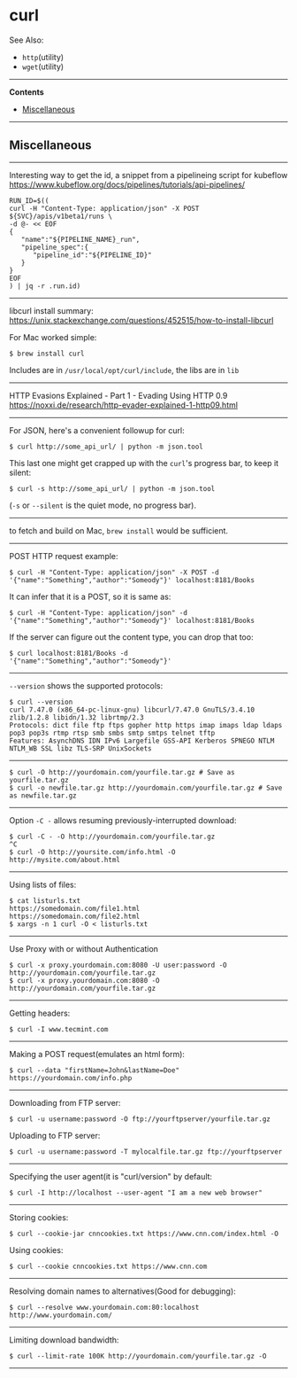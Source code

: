 # curl

See Also:

  - `http`(utility)
  - `wget`(utility)

---

**Contents**

- [Miscellaneous](Curl.md#miscellaneous)

---

## Miscellaneous

---

Interesting way to get the id, a snippet from a pipelineing script for kubeflow
https://www.kubeflow.org/docs/pipelines/tutorials/api-pipelines/

    RUN_ID=$((
    curl -H "Content-Type: application/json" -X POST ${SVC}/apis/v1beta1/runs \
    -d @- << EOF
    {
       "name":"${PIPELINE_NAME}_run",
       "pipeline_spec":{
          "pipeline_id":"${PIPELINE_ID}"
       }
    }
    EOF
    ) | jq -r .run.id)
    


---

libcurl install summary:
https://unix.stackexchange.com/questions/452515/how-to-install-libcurl

For Mac worked simple:

    $ brew install curl

Includes are in `/usr/local/opt/curl/include`, the libs are in `lib`

---

HTTP Evasions Explained - Part 1 - Evading Using HTTP 0.9 
https://noxxi.de/research/http-evader-explained-1-http09.html

---

For JSON, here's a convenient followup for curl:

    $ curl http://some_api_url/ | python -m json.tool
   
This last one might get crapped up with the ```curl```'s progress bar, to keep it silent:
    
    $ curl -s http://some_api_url/ | python -m json.tool

(`-s` or `--silent` is the quiet mode, no progress bar).
    
---

to fetch and build on Mac, `brew install` would be sufficient. 

---

POST HTTP request example:

    $ curl -H "Content-Type: application/json" -X POST -d '{"name":"Something","author":"Someody"}' localhost:8181/Books

It can infer that it is a POST, so it is same as:

    $ curl -H "Content-Type: application/json" -d '{"name":"Something","author":"Someody"}' localhost:8181/Books

If the server can figure out the content type, you can drop that too:

    $ curl localhost:8181/Books -d '{"name":"Something","author":"Someody"}'

---

`--version` shows the supported protocols:
    
    $ curl --version
    curl 7.47.0 (x86_64-pc-linux-gnu) libcurl/7.47.0 GnuTLS/3.4.10 zlib/1.2.8 libidn/1.32 librtmp/2.3
    Protocols: dict file ftp ftps gopher http https imap imaps ldap ldaps pop3 pop3s rtmp rtsp smb smbs smtp smtps telnet tftp
    Features: AsynchDNS IDN IPv6 Largefile GSS-API Kerberos SPNEGO NTLM NTLM_WB SSL libz TLS-SRP UnixSockets
    
---
    
    $ curl -O http://yourdomain.com/yourfile.tar.gz # Save as yourfile.tar.gz
    $ curl -o newfile.tar.gz http://yourdomain.com/yourfile.tar.gz # Save as newfile.tar.gz

---
      
Option `-C -` allows resuming previously-interrupted download:

    $ curl -C - -O http://yourdomain.com/yourfile.tar.gz
    ^C
    $ curl -O http://yoursite.com/info.html -O http://mysite.com/about.html
     
---

Using lists of files:
      
    $ cat listurls.txt
    https://somedomain.com/file1.html
    https://somedomain.com/file2.html
    $ xargs -n 1 curl -O < listurls.txt
    
---     

Use Proxy with or without Authentication

    $ curl -x proxy.yourdomain.com:8080 -U user:password -O http://yourdomain.com/yourfile.tar.gz
    $ curl -x proxy.yourdomain.com:8080 -O http://yourdomain.com/yourfile.tar.gz
    
---
    
Getting headers:

    $ curl -I www.tecmint.com
    
---
    
Making a POST request(emulates an html form):

    $ curl --data "firstName=John&lastName=Doe" https://yourdomain.com/info.php

---
    
Downloading from FTP server:

    $ curl -u username:password -O ftp://yourftpserver/yourfile.tar.gz
    
Uploading to FTP server:

    $ curl -u username:password -T mylocalfile.tar.gz ftp://yourftpserver
    
---
    
Specifying the user agent(it is "curl/version" by default:

    $ curl -I http://localhost --user-agent "I am a new web browser"
    
---
    
Storing cookies:

    $ curl --cookie-jar cnncookies.txt https://www.cnn.com/index.html -O
     
Using cookies:

    $ curl --cookie cnncookies.txt https://www.cnn.com
    
---
    
Resolving domain names to alternatives(Good for debugging):

    $ curl --resolve www.yourdomain.com:80:localhost http://www.yourdomain.com/
    
---

Limiting download bandwidth:

    $ curl --limit-rate 100K http://yourdomain.com/yourfile.tar.gz -O
    
---
